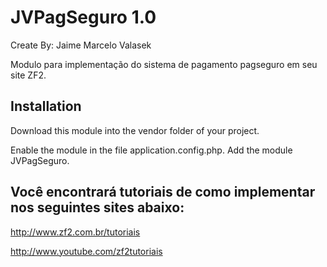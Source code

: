 JVPagSeguro 1.0
===========

Create By: Jaime Marcelo Valasek

Modulo para implementação do sistema de pagamento pagseguro em seu site ZF2.

Installation
-----
Download this module into the vendor folder of your project.

Enable the module in the file application.config.php. Add the module JVPagSeguro.

Você encontrará tutoriais de como implementar nos seguintes sites abaixo:
-----
http://www.zf2.com.br/tutoriais

http://www.youtube.com/zf2tutoriais

